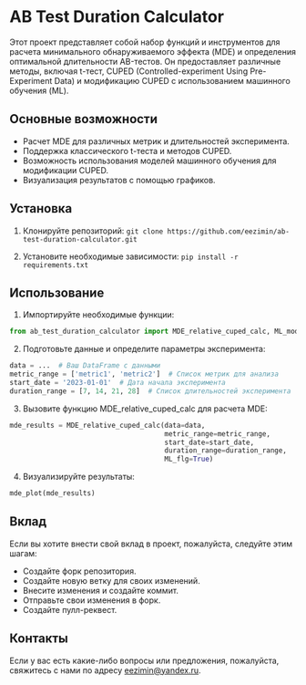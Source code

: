 # AB Test Duration Calculator

Этот проект представляет собой набор функций и инструментов для расчета минимального обнаруживаемого эффекта (MDE) и определения оптимальной длительности AB-тестов. Он предоставляет различные методы, включая t-тест, CUPED (Controlled-experiment Using Pre-Experiment Data) и модификацию CUPED с использованием машинного обучения (ML).

## Основные возможности

- Расчет MDE для различных метрик и длительностей эксперимента.
- Поддержка классического t-теста и методов CUPED.
- Возможность использования моделей машинного обучения для модификации CUPED.
- Визуализация результатов с помощью графиков.

## Установка

1. Клонируйте репозиторий:
`git clone https://github.com/eezimin/ab-test-duration-calculator.git`

2. Установите необходимые зависимости:
`pip install -r requirements.txt`

## Использование

1. Импортируйте необходимые функции:
```python
from ab_test_duration_calculator import MDE_relative_cuped_calc, ML_modification
```

2. Подготовьте данные и определите параметры эксперимента:

```python
data = ...  # Ваш DataFrame с данными
metric_range = ['metric1', 'metric2']  # Список метрик для анализа
start_date = '2023-01-01'  # Дата начала эксперимента
duration_range = [7, 14, 21, 28]  # Список длительностей эксперимента
```

3. Вызовите функцию MDE_relative_cuped_calc для расчета MDE:

```python
mde_results = MDE_relative_cuped_calc(data=data,
                                      metric_range=metric_range,
                                      start_date=start_date,
                                      duration_range=duration_range,
                                      ML_flg=True)
```

4. Визуализируйте результаты:

```python
mde_plot(mde_results)
```

## Вклад
Если вы хотите внести свой вклад в проект, пожалуйста, следуйте этим шагам:

- Создайте форк репозитория.
- Создайте новую ветку для своих изменений.
- Внесите изменения и создайте коммит.
- Отправьте свои изменения в форк.
- Создайте пулл-реквест.


## Контакты
Если у вас есть какие-либо вопросы или предложения, пожалуйста, свяжитесь с нами по адресу eezimin@yandex.ru.




